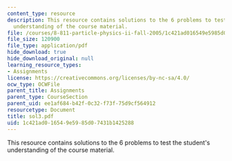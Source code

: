 ```yaml
---
content_type: resource
description: This resource contains solutions to the 6 problems to test the student's
  understanding of the course material.
file: /courses/8-811-particle-physics-ii-fall-2005/1c421ad016549e5985d07431b1425288_sol3.pdf
file_size: 120900
file_type: application/pdf
hide_download: true
hide_download_original: null
learning_resource_types:
- Assignments
license: https://creativecommons.org/licenses/by-nc-sa/4.0/
ocw_type: OCWFile
parent_title: Assignments
parent_type: CourseSection
parent_uid: ee1af684-b42f-0c32-f73f-75d9cf564912
resourcetype: Document
title: sol3.pdf
uid: 1c421ad0-1654-9e59-85d0-7431b1425288
---
```

This resource contains solutions to the 6 problems to test the student's understanding of the course material.